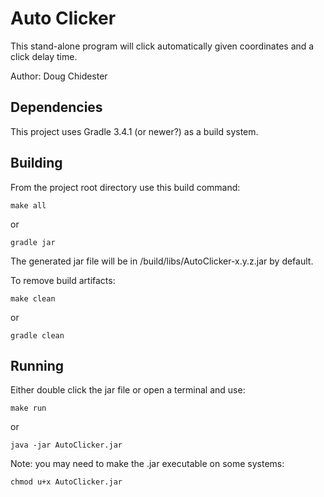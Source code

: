# Auto Clicker
This stand-alone program will click automatically given coordinates and a click delay time.

Author: Doug Chidester

## Dependencies
This project uses Gradle 3.4.1 (or newer?) as a build system.

## Building
From the project root directory use this build command:

    make all

or

    gradle jar

The generated jar file will be in /build/libs/AutoClicker-x.y.z.jar by default.

To remove build artifacts:

    make clean

or

    gradle clean

## Running
Either double click the jar file or open a terminal and use:

    make run

or

    java -jar AutoClicker.jar

Note: you may need to make the .jar executable on some systems:

    chmod u+x AutoClicker.jar

